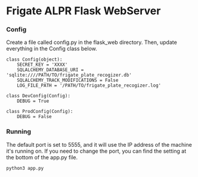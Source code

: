 # Frigate ALPR Flask WebServer

### Config

Create a file called config.py in the flask_web directory. Then, update everything in the Config class below.

```
class Config(object):
    SECRET_KEY = 'XXXX'
    SQLALCHEMY_DATABASE_URI = 'sqlite:////PATH/TO/frigate_plate_recogizer.db'
    SQLALCHEMY_TRACK_MODIFICATIONS = False
    LOG_FILE_PATH = '/PATH/TO/frigate_plate_recogizer.log'

class DevConfig(Config):
    DEBUG = True

class ProdConfig(Config):
    DEBUG = False
```

### Running

The default port is set to 5555, and it will use the IP address of the machine it's running on. If you need to change the port, you can find the setting at the bottom of the app.py file.

```
python3 app.py
```
